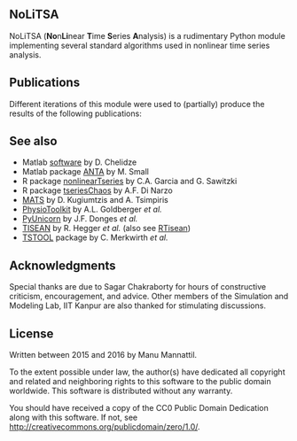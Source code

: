 NoLiTSA
-------

NoLiTSA (**No**n**Li**near **T**ime **S**eries **A**nalysis) is
a rudimentary Python module implementing several standard algorithms
used in nonlinear time series analysis.

Publications
------------

Different iterations of this module were used to (partially) produce the
results of the following publications:


See also
--------

- Matlab [software](http://egr.uri.edu/nld/software/) by D. Chelidze
- Matlab package [ANTA](http://staffhome.ecm.uwa.edu.au/~00027830/code.html) by M. Small
- R package [nonlinearTseries](https://cran.r-project.org/web/packages/nonlinearTseries/) by C.A. Garcia and G. Sawitzki
- R package [tseriesChaos](https://cran.r-project.org/web/packages/tseriesChaos/) by A.F. Di Narzo
- [MATS](https://www.mathworks.com/matlabcentral/fileexchange/27561-measures-of-analysis-of-time-series-toolkit--mats-) by D. Kugiumtzis and A. Tsimpiris
- [PhysioToolkit](https://www.physionet.org/physiotools/) by A.L. Goldberger *et al.*
- [PyUnicorn](https://github.com/pik-copan/pyunicorn) by J.F. Donges *et al.*
- [TISEAN](http://www.mpipks-dresden.mpg.de/~tisean/) by R. Hegger *et al.* (also see [RTisean](https://cran.r-project.org/src/contrib/Archive/RTisean/))
- [TSTOOL](http://www.dpi.physik.uni-goettingen.de/tstool/) package by C. Merkwirth *et al.*

Acknowledgments
---------------

Special thanks are due to Sagar Chakraborty for hours of constructive
criticism, encouragement, and advice.  Other members of the Simulation
and Modeling Lab, IIT Kanpur are also thanked for stimulating
discussions.

License
-------

Written between 2015 and 2016 by Manu Mannattil.

To the extent possible under law, the author(s) have dedicated all
copyright and related and neighboring rights to this software to the
public domain worldwide.  This software is distributed without any
warranty.

You should have received a copy of the CC0 Public Domain Dedication
along with this software. If not, see <http://creativecommons.org/publicdomain/zero/1.0/>.
